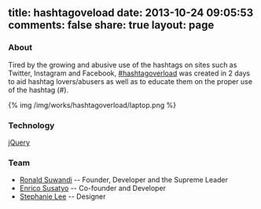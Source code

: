 title: hashtagoveload
date: 2013-10-24 09:05:53
comments: false
share: true
layout: page
---
### About

Tired by the growing and abusive use of the hashtags on sites such as Twitter, Instagram and Facebook, [\#hashtagoverload][ht] was created in 2 days to aid hashtag lovers/abusers as well as to educate them on the proper use of the hashtag (#).

{% img /img/works/hashtagoverload/laptop.png %}

### Technology

[jQuery]

### Team

* [Ronald Suwandi][ronald] -- Founder, Developer and the Supreme Leader
* [Enrico Susatyo][enrico] -- Co-founder and Developer
* [Stephanie Lee][steph] -- Designer


[jquery]:http://jquery.com
[ht]:http://hashtagoverload.me
[ronald]:http://ronaldsuwandi.com
[enrico]:http://esusatyo.net
[steph]:http://stephanielee.cc
